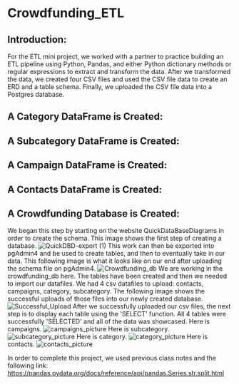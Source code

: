 # Crowdfunding_ETL

## **Introduction**:
For the ETL mini project, we worked with a partner to practice building an ETL pipeline using Python, Pandas, and either Python dictionary methods or regular expressions to extract and transform the data. After we transformed the data, we created four CSV files and used the CSV file data to create an ERD and a table schema. Finally, we uploaded the CSV file data into a Postgres database.

## **A Category DataFrame is Created**:

## **A Subcategory DataFrame is Created**:

## **A Campaign DataFrame is Created**:

## **A Contacts DataFrame is Created**:

## **A Crowdfunding Database is Created**:
We began this step by starting on the website QuickDataBaseDiagrams in order to create the schema. This image shows the first step of creating a database.
![QuickDBD-export (1)](https://github.com/maxjackwell/Crowdfunding_ETL/assets/153139416/40821eb8-eadb-4453-bfbf-4ba8542ee8dd)
This work can then be exported into pgAdmin4 and be used to create tables, and then to eventually take in our data. This following image is what it looks like on our end after uploading the schema file on pgAdmin4.
![Crowdfunding_db](https://github.com/maxjackwell/Crowdfunding_ETL/assets/153139416/9a864ac3-9688-4eac-9891-e1ae63e78b1a)
We are working in the crowdfunding_db here. The tables have been created and then we needed to import our datafiles. We had 4 csv datafiles to upload: contacts, campaigns, category, subcategory. The following image shows the successful uploads of those files into our newly created database.
![Successful_Upload](https://github.com/maxjackwell/Crowdfunding_ETL/assets/153139416/b4591bbf-0a4c-4951-8397-6a89faf351ca)
After we successfully uploaded our csv files, the next step is to display each table using the 'SELECT' function. All 4 tables were successfully 'SELECTED' and all of the data was showcased.
Here is campaigns.
![campaigns_picture](https://github.com/maxjackwell/Crowdfunding_ETL/assets/153139416/fe351c2c-1e1e-4c8f-8dd0-571cec1af49d)
Here is subcategory.
![subcategory_picture](https://github.com/maxjackwell/Crowdfunding_ETL/assets/153139416/28f280fb-835f-4ce6-b167-88a1ede262ef)
Here is category.
![category_picture](https://github.com/maxjackwell/Crowdfunding_ETL/assets/153139416/0a322907-2fae-49fc-82df-fb54312f6c57)
Here is contacts.
![contacts_picture](https://github.com/maxjackwell/Crowdfunding_ETL/assets/153139416/0ea14105-5d4e-47b3-a1e1-2b9fb66705ff)





In order to complete this project, we used previous class notes and the following link:
https://pandas.pydata.org/docs/reference/api/pandas.Series.str.split.html
